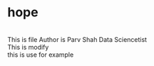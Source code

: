 # hope
<br>
This is file Author is Parv Shah Data Sciencetist
<br>
This is modify
<br>
this is use for example
